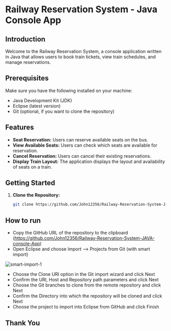 # Railway Reservation System - Java Console App

## Introduction

Welcome to the Railway Reservation System, a console application written in Java that allows users to book train tickets, view train schedules, and manage reservations.

## Prerequisites

Make sure you have the following installed on your machine:

- Java Development Kit (JDK)
- Eclipse (latest version)
- Git (optional, if you want to clone the repository)

## Features

- **Seat Reservation:** Users can reserve available seats on the bus.
- **View Available Seats:** Users can check which seats are available for reservation.
- **Cancel Reservation:** Users can cancel their existing reservations.
- **Display Train Layout:** The application displays the layout and availability of seats on a train.

## Getting Started

1. **Clone the Repository:**
   ```bash
   git clone https://github.com/John12356/Railway-Reservation-System-JAVA-console-App.git

## How to run

- Copy the GitHub URL of the repository to the clipboard (https://github.com/John12356/Railway-Reservation-System-JAVA-console-App)
- Open Eclipse and choose Import –> Projects from Git (with smart import)
  
![smart-import-1](https://github.com/John12356/Bus-Reservation-System-JAVA-console-App/assets/91779049/431b2f24-5a00-4062-8e43-6026347818e5)

- Choose the Clone URI option in the Git import wizard and click Next
- Confirm the URI, Host and Repository path parameters and click Next
- Choose the Git branches to clone from the remote repository and click Next
- Confirm the Directory into which the repository will be cloned and click Next
- Choose the  project to import into Eclipse from GitHub and click Finish


## Thank You


